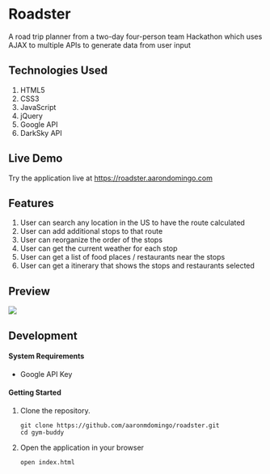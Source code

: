 # Roadster

A road trip planner from a two-day four-person team Hackathon which uses AJAX to multiple APIs to generate data from user input

## Technologies Used

1. HTML5
2. CSS3
3. JavaScript
4. jQuery
5. Google API
6. DarkSky API

## Live Demo

Try the application live at https://roadster.aarondomingo.com

## Features

1. User can search any location in the US to have the route calculated
2. User can add additional stops to that route
3. User can reorganize the order of the stops
4. User can get the current weather for each stop
5. User can get a list of food places / restaurants near the stops
6. User can get a itinerary that shows the stops and restaurants selected

## Preview

![](/assets/demo/roadster.gif)

## Development

#### System Requirements

- Google API Key

#### Getting Started

1. Clone the repository.

    ```shell
    git clone https://github.com/aaronmdomingo/roadster.git
    cd gym-buddy
    ```
    
2. Open the application in your browser

    ```shell
    open index.html
    ```

